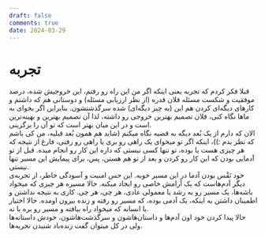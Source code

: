 ```yaml
---
draft: false
comments: true
date: 2024-03-29
---
```

# تجربه

قبلا فکر کردم که تجربه یعنی اینکه اگر من این راه رو رفتم، این خروجیش شده، درصد موفقیت و شکست مسئله فلان قدره (از نظر ارزیابی مسئله) و دوستانی هم که داشتم و کارهای دیگه‌ای کردن هم این (یه چیز دیگه‌ای) شده سرگذشتشون. <!-- more -->بنابراین اگر بخوای به ماها نگاه کنی، فلان تصمیم بهترین خروجی رو داشته، لذا آن تصمیم بهترین و بهینه‌ترین است و در این میان بهتر است که تو آن را برگزینی. <br/>
الان که دارم از یک بُعد دیگه به قضیه نگاه میکنم (شاید هم همون بُعد قبلیه، من کی باشم که نظر بدم :))، اینکه اگر تو میخوای یک راهی رو بری یا راهی رو رفتی، فارغ از نتیجه که هر چیزی  هست یا بوده، تو تنها کسی نیستی که داره این کار رو انجام میده. قبل از تو آدمایی بودن که این کار رو کردن و بعد از تو هم هستن، پس، برای پیمایش این مسیر تنها نیستی.<br/>
خود نَفْس بودن آدما در این مسیر خوبه. این حس امنیت و آسودگی خاطر، از تجربه‌ی دیگر آدم‌هاست که یک آرامش خاصی رو ایجاد میکنه. حالا مسیره هر چیزی که میخواد باشه‌ها، یک مسیر رو به رشد یا معمولی عادی، هر چی، هر چی. کاری به نتیجه نداشتن و اطمینان داشتن به اینکه، یک آدمی بوده، که مسیر رو رفته و زنده بیرون اومده. حالا اختیار با انسانه که میخواد راه بیافته و مسیر رو بره یا نه. <br/>
حالا پیدا کردن خود اون آدم‌ها و داستان‌هاشون و سرگذشت‌هاشون، خودش داستانه‌ها ولی در کل میتوان گفت زنده‌باد شنیدن تجربه‌ها.<br/>
